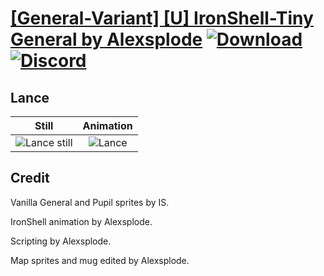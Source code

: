 # [\[General-Variant\] \[U\] IronShell-Tiny General by Alexsplode](./) [![Download](https://img.shields.io/badge/Download--red?style=social&logo=github)](https://minhaskamal.github.io/DownGit/#/home?url=https://github.com/Klokinator/FE-Repo/tree/main/Battle%20Animations%2FInfantry%20-%20Knights%2C%20Generals%2C%20Armors%2F%5BGeneral-Variant%5D%20%5BU%5D%20IronShell-Tiny%20General%20by%20Alexsplode%2F2.%20Lance) [![Discord](https://img.shields.io/badge/Discord--blue?style=social&logo=discord)](https://discord.gg/C7VNGnyTPA)

## Lance

| Still | Animation |
| :---: | :-------: |
| ![Lance still](./Lance_000.png) | ![Lance](./Lance.gif) |

## Credit

Vanilla General and Pupil sprites by IS. 

IronShell animation by Alexsplode.

Scripting by Alexsplode.

Map sprites and mug edited by Alexsplode.

